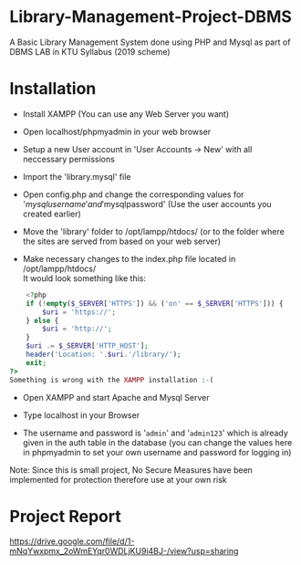 # Library-Management-Project-DBMS
A Basic Library Management System done using PHP and Mysql as part of DBMS LAB in KTU Syllabus (2019 scheme)



# Installation

* Install XAMPP (You can use any Web Server you want)

* Open localhost/phpmyadmin in your web browser

* Setup a new User account in 'User Accounts -> New' with all neccessary permissions

* Import the 'library.mysql' file

* Open config.php and change the corresponding values for '$mysqlusername' and '$mysqlpassword' (Use the user accounts you created earlier)

* Move the 'library' folder to /opt/lampp/htdocs/ (or to the folder where the sites are served from based on your web server)



* Make necessary changes to the index.php file located in /opt/lampp/htdocs/ <br> It would look something like this: 

```php
	<?php
	if (!empty($_SERVER['HTTPS']) && ('on' == $_SERVER['HTTPS'])) {
		$uri = 'https://';
	} else {
		$uri = 'http://';
	}
	$uri .= $_SERVER['HTTP_HOST'];
	header('Location: '.$uri.'/library/');
	exit;
?>
Something is wrong with the XAMPP installation :-(
```

* Open XAMPP and start Apache and Mysql Server

* Type localhost in your Browser

* The username and password is '`admin`' and '`admin123`' which is already given in the auth table in the database (you can change the values here in phpmyadmin to set your own username and password for logging in)


Note: Since this is small project, No Secure Measures have been implemented for protection therefore use at your own risk


# Project Report
https://drive.google.com/file/d/1-mNqYwxpmx_2oWmEYqr0WDLjKU9i4BJ-/view?usp=sharing
